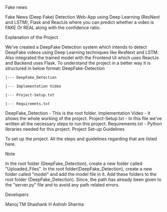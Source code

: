Fake news

Fake News (Deep Fake) Detection Web-App using Deep Learning (ResNext and LSTM), Flask and ReactJs where you can predict whether a video is FAKE Or REAL along with the confidence ratio.

Explanation of the Project

We've created a DeepFake Detection system which intends to detect DeepFake videos using Deep Learning techniques like ResNext and LSTM. Also integrated the trained model with the Frontend UI which uses ReactJs and Backend uses Flask.
To understand the project in a better way it is structured in below format:
DeepFake-Detection

   

    |--- DeepFake_Detection

    |--- Implementation Video

    |--- Project-Setup.txt

    |--- Requiremnts.txt

DeepFake_Detection - This is the root folder.
Implementation Video - It shows the whole working of the project.
Project-Setup.txt - In this file we've written all the necessary steps to run this project.
Requirements.txt - Python libraries needed for this project.
Project Set-up Guidelines

To set up the project. All the steps and guidelines regarding that are listed here.

Note

In the root folder (DeepFake_Detection), create a new folder called "Uploaded_Files".
In the root folder(DeepFake_Detection), create a new folder called "model" and add the model file in it.
Add these folders to the root folder (DeepFake_Detection). Since, the path has already been given to the "server.py" file and to avoid any path related errors.

Developers

Manoj TM
Shashank H
Ashish Sharma
